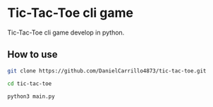 # Tic-Tac-Toe cli game

Tic-Tac-Toe cli game develop in python.

## How to use

```bash
git clone https://github.com/DanielCarrillo4873/tic-tac-toe.git
```

```bash
cd tic-tac-toe
```

```bash
python3 main.py
```
